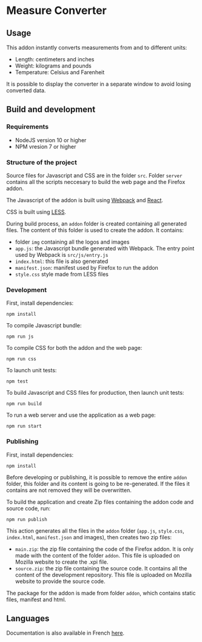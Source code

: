 # Measure Converter

## Usage

This addon instantly converts measurements from and to different units:
* Length: centimeters and inches
* Weight: kilograms and pounds
* Temperature: Celsius and Farenheit

It is possible to display the converter in a separate window to avoid losing converted data.

## Build and development

### Requirements

* NodeJS version 10 or higher
* NPM vresion 7 or higher

### Structure of the project

Source files for Javascript and CSS are in the folder `src`. Folder `server` contains all the scripts neccesary to build the web page and the Firefox addon.

The Javascript of the addon is built using [Webpack](https://webpack.js.org) and [React](https://reactjs.org).

CSS is built using [LESS](https://lesscss.org).

During build process, an `addon` folder is created containing all generated files. The content of this folder is used to create the addon. It contains:
* folder `img` containing all the logos and images
* `app.js`: the Javascript bundle generated with Webpack. The entry point used by Webpack is `src/js/entry.js`
* `index.html`: this file is also generated
* `manifest.json`: manifest used by Firefox to run the addon
* `style.css` style made from LESS files

### Development

First, install dependencies:

`npm install`

To compile Javascript bundle:

`npm run js`

To compile CSS for both the addon and the web page:

`npm run css`

To launch unit tests:

`npm test`

To build Javascript and CSS files for production, then launch unit tests:

`npm run build`

To run a web server and use the application as a web page:

`npm run start`

### Publishing

First, install dependencies:

`npm install`

Before developing or publishing, it is possible to remove the entire `addon` folder, this folder and its content is going to be re-generated. If the files it contains are not removed they will be overwritten.

To build the application and create Zip files containing the addon code and source code, run:

`npm run publish`

This action generates all the files in the `addon` folder (`app.js`, `style.css`, `index.html`, `manifest.json` and images), then creates two zip files:
* `main.zip`: the zip file containing the code of the Firefox addon. It is only made with the content of the folder `addon`. This file is uploaded on Mozilla website to create the .xpi file.
* `source.zip`: the zip file containing the source code. It contains all the content of the development repository. This file is uploaded on Mozilla website to provide the source code.

The package for the addon is made from folder `addon`, which contains static files, manifest and html.

## Languages

Documentation is also available in French [here](README.fr.md).

